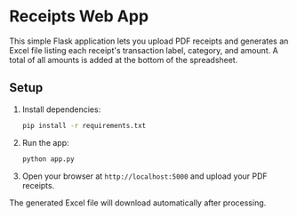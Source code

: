 # Receipts Web App

This simple Flask application lets you upload PDF receipts and generates an Excel file listing each receipt's transaction label, category, and amount. A total of all amounts is added at the bottom of the spreadsheet.

## Setup

1. Install dependencies:
   ```bash
   pip install -r requirements.txt
   ```
2. Run the app:
   ```bash
   python app.py
   ```
3. Open your browser at `http://localhost:5000` and upload your PDF receipts.

The generated Excel file will download automatically after processing.
